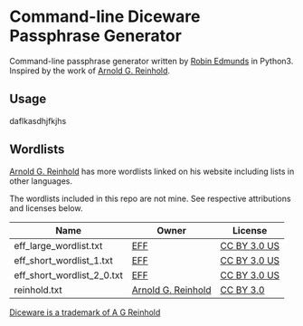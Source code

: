 # Command-line Diceware Passphrase Generator

Command-line passphrase generator written by [Robin Edmunds](https://tersedigital.com) in Python3. Inspired by the work of [Arnold G. Reinhold](http://world.std.com/~reinhold/).

## Usage

daflkasdhjfkjhs

## Wordlists

[Arnold G. Reinhold](http://world.std.com/~reinhold/) has more wordlists linked on his website including lists in other languages.

The wordlists included in this repo are not mine. See respective attributions and licenses below.

| Name                       | Owner                                                 | License                                                         |
| -------------------------- | ----------------------------------------------------- | --------------------------------------------------------------- |
| eff_large_wordlist.txt     | [EFF](https://www.eff.org/dice)                       | [CC BY 3.0 US](https://creativecommons.org/licenses/by/3.0/us/) |
| eff_short_wordlist_1.txt   | [EFF](https://www.eff.org/dice)                       | [CC BY 3.0 US](https://creativecommons.org/licenses/by/3.0/us/) |
| eff_short_wordlist_2_0.txt | [EFF](https://www.eff.org/dice)                       | [CC BY 3.0 US](https://creativecommons.org/licenses/by/3.0/us/) |
| reinhold.txt               | [Arnold G. Reinhold](http://world.std.com/~reinhold/) | [CC BY 3.0](https://creativecommons.org/licenses/by/3.0/)       |

[Diceware is a trademark of A G Reinhold](http://world.std.com/~reinhold/)